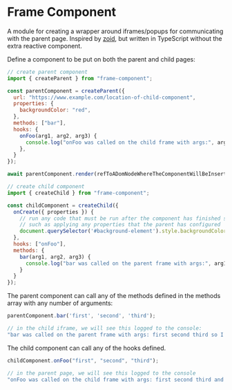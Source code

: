 # Frame Component

A module for creating a wrapper around iframes/popups for communicating with the parent page. Inspired by [zoid](https://github.com/krakenjs/zoid), but written in TypeScript without the extra reactive component.

Define a component to be put on both the parent and child pages:

```js
// create parent component
import { createParent } from "frame-component";

const parentComponent = createParent({
  url: "https://www.example.com/location-of-child-component",
  properties: {
    backgroundColor: "red",
  },
  methods: ["bar"],
  hooks: {
    onFoo(arg1, arg2, arg3) {
      console.log("onFoo was called on the child frame with args:", arg1, arg2, arg3, "and I am logging this on the parent page")
    },
  }
});

await parentComponent.render(refToADomNodeWhereTheComponentWillBeInserted);

// create child component
import { createChild } from "frame-component";

const childComponent = createChild({
  onCreate({ properties }) {
    // run any code that must be run after the component has finished setting up
    // such as applying any properties that the parent has configured
    document.querySelector('#background-element').style.backgroundColor = properties.backgroundColor;
  },
  hooks: ["onFoo"],
  methods: {
    bar(arg1, arg2, arg3) {
      console.log("bar was called on the parent frame with args:", arg1, arg2, arg3, "so I am logging this on the child");
    }
  }
});
```

The parent component can call any of the methods defined in the methods array with any number of arguments:

```js
parentComponent.bar('first', 'second', 'third');

// in the child iframe, we will see this logged to the console:
"bar was called on the parent frame with args: first second third so I am logging this on the child"
```

The child component can call any of the hooks defined.

```js
childComponent.onFoo("first", "second", "third");

// in the parent page, we will see this logged to the console
"onFoo was called on the child frame with args: first second third and I am logging this on the parent page"
```